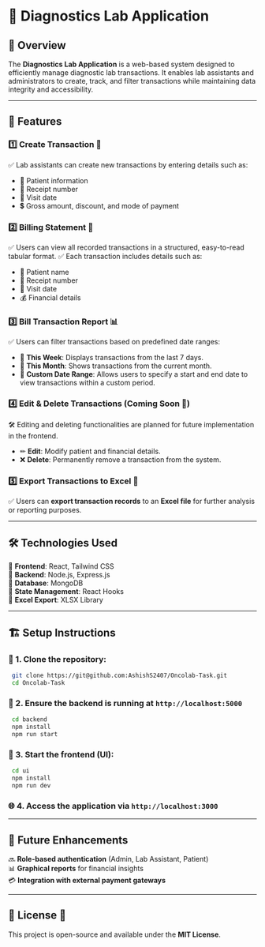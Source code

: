 # 🏥 Diagnostics Lab Application

## 📌 Overview
The **Diagnostics Lab Application** is a web-based system designed to efficiently manage diagnostic lab transactions. It enables lab assistants and administrators to create, track, and filter transactions while maintaining data integrity and accessibility.

---

## 🚀 Features

### 1️⃣ **Create Transaction** 📝
✅ Lab assistants can create new transactions by entering details such as:
- 🏥 Patient information
- 🧾 Receipt number
- 📅 Visit date
- 💲 Gross amount, discount, and mode of payment

### 2️⃣ **Billing Statement** 📑
✅ Users can view all recorded transactions in a structured, easy-to-read tabular format.
✅ Each transaction includes details such as:
- 🏥 Patient name
- 🧾 Receipt number
- 📅 Visit date
- 💰 Financial details

### 3️⃣ **Bill Transaction Report** 📊
✅ Users can filter transactions based on predefined date ranges:
- 📆 **This Week**: Displays transactions from the last 7 days.
- 📆 **This Month**: Shows transactions from the current month.
- 📅 **Custom Date Range**: Allows users to specify a start and end date to view transactions within a custom period.

### 4️⃣ **Edit & Delete Transactions (Coming Soon 🚧)**
🛠 Editing and deleting functionalities are planned for future implementation in the frontend.
- ✏ **Edit**: Modify patient and financial details.
- ❌ **Delete**: Permanently remove a transaction from the system.

### 5️⃣ **Export Transactions to Excel** 📂
✅ Users can **export transaction records** to an **Excel file** for further analysis or reporting purposes.

---

## 🛠 Technologies Used
🔹 **Frontend**: React, Tailwind CSS  
🔹 **Backend**: Node.js, Express.js  
🔹 **Database**: MongoDB  
🔹 **State Management**: React Hooks  
🔹 **Excel Export**: XLSX Library  

---

## 🏗 Setup Instructions
### 🔽 1. Clone the repository:
```sh
 git clone https://git@github.com:AshishS2407/Oncolab-Task.git
 cd Oncolab-Task
```

### 🔽 2. Ensure the backend is running at `http://localhost:5000`
```sh
 cd backend
 npm install
 npm run start
```

### 🔽 3. Start the frontend (UI):
```sh
 cd ui
 npm install
 npm run dev
```

### 🌐 4. Access the application via `http://localhost:3000`

---

## 🔮 Future Enhancements
🔜 **Role-based authentication** (Admin, Lab Assistant, Patient)  
📊 **Graphical reports** for financial insights  
💳 **Integration with external payment gateways**  

---

## 📜 License 📄
This project is open-source and available under the **MIT License**.
